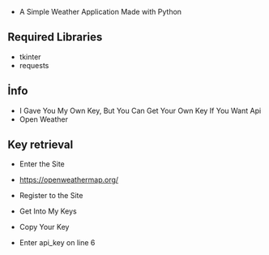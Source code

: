- A Simple Weather Application Made with Python

Required Libraries
-
-  tkinter
-  requests

İnfo
-
- I Gave You My Own Key, But You Can Get Your Own Key If You Want
 Api
 - Open Weather

Key retrieval
-
- Enter the Site
- https://openweathermap.org/

- Register to the Site

- Get Into My Keys
- Copy Your Key
- Enter api_key on line 6
